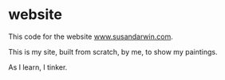 # website

This code for the website www.susandarwin.com. 

This is my site, built from scratch, by me, to show my paintings.

As I learn, I tinker.

